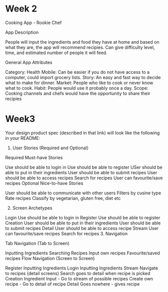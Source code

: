 # Week 2

Cooking App - Rookie Chef


App Description 

People will input the ingredients and food they have at home and based on what they are, the app will recommend recipies. Can give difficulty level, time, and estimated number of people it will feed.

General App Attributes

Category: Health
Mobile: Can be easier if you do not have access to a computer, could import grocery lists.
Story: An easy and fast way to decide what to make for dinner.
Market: People who like to cook or never know what to cook.
Habit: People would use it probably once a day.
Scope: Cooking channels and chefs would have the opportunity to share their recipies



# Week3

Your design product spec (described in that link) will look like the following in your README:

1. User Stories (Required and Optional)

Required Must-have Stories

Use should be able to login in
Use should be able to register
USer should be able to put in their ingredients
User should be able to submit recipes
User should be able to access recipes
Search for recipes
User can favourite/save recipes
Optional Nice-to-have Stories

User should be able to communicate with other users
Filters by cusine type
Rate recipes
Classify by vegetarian, gluten free, diet etc

2. Screen Archetypes

Login
Use should be able to login in
Register
Use should be able to register
Creation
User should be able to put in their ingredients
User should be able to submit recipes
Detail
User should be able to access recipe
Stream
User can favourite/save recipes
Search for recipes
3. Navigation

Tab Navigation (Tab to Screen)

Inputting Ingredients
Searching Recipes
Input own recipes
Favourite/saved recipes
Flow Navigation (Screen to Screen)

Register
Inputting Ingredients
Login
Inputting Ingredients
Stream
Navigate to recipes (detail screens)
Search goes to detail when recipe is picked
Creation
Ingredient Input - Go to stream of possible recipes
Create own recipe - Go to detail of recipe
Detail
Goes nowhere - gives recipe
